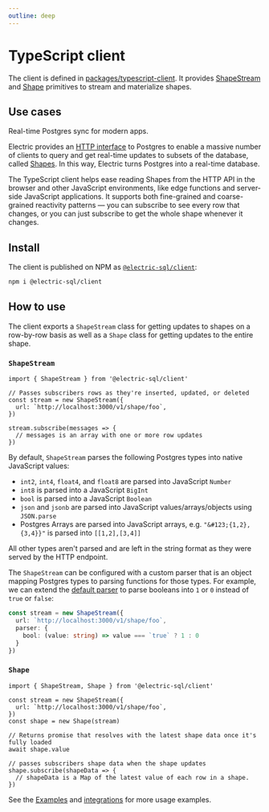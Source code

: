 ```yaml
---
outline: deep
---
```


# TypeScript client

The client is defined in [packages/typescript-client](https://github.com/electric-sql/electric-next/tree/main/packages/typescript-client). It provides [ShapeStream](#shapestream) and [Shape](#shape) primitives to stream and materialize shapes.

## Use cases

Real-time Postgres sync for modern apps.

Electric provides an [HTTP interface](/api/http) to Postgres to enable a massive number of clients to query and get real-time updates to subsets of the database, called [Shapes](/guides/shapes). In this way, Electric turns Postgres into a real-time database.

The TypeScript client helps ease reading Shapes from the HTTP API in the browser and other JavaScript environments, like edge functions and server-side JavaScript applications. It supports both fine-grained and coarse-grained reactivity patterns &mdash; you can subscribe to see every row that changes, or you can just subscribe to get the whole shape whenever it changes.

## Install

The client is published on NPM as [`@electric-sql/client`](https://www.npmjs.com/package/@electric-sql/client):

```sh
npm i @electric-sql/client
```

## How to use

The client exports a `ShapeStream` class for getting updates to shapes on a row-by-row basis as well as a `Shape` class for getting updates to the entire shape.

### `ShapeStream`

```tsx
import { ShapeStream } from '@electric-sql/client'

// Passes subscribers rows as they're inserted, updated, or deleted
const stream = new ShapeStream({
  url: `http://localhost:3000/v1/shape/foo`,
})

stream.subscribe(messages => {
  // messages is an array with one or more row updates
})
```

By default, `ShapeStream` parses the following Postgres types into native JavaScript values:
- `int2`, `int4`, `float4`, and `float8` are parsed into JavaScript `Number`
- `int8` is parsed into a JavaScript `BigInt`
- `bool` is parsed into a JavaScript `Boolean`
- `json` and `jsonb` are parsed into JavaScript values/arrays/objects using `JSON.parse`
- Postgres Arrays are parsed into JavaScript arrays, e.g. `"&#123;{1,2},{3,4}}"` is parsed into `[[1,2],[3,4]]`

All other types aren't parsed and are left in the string format as they were served by the HTTP endpoint.

The `ShapeStream` can be configured with a custom parser that is an object mapping Postgres types to parsing functions for those types.
For example, we can extend the [default parser](https://github.com/electric-sql/electric-next/blob/main/packages/typescript-client/src/parser.ts#L14-L22) to parse booleans into `1` or `0` instead of `true` or `false`:

```ts
const stream = new ShapeStream({
  url: `http://localhost:3000/v1/shape/foo`,
  parser: {
    bool: (value: string) => value === `true` ? 1 : 0
  }
})
```

### `Shape`

```tsx
import { ShapeStream, Shape } from '@electric-sql/client'

const stream = new ShapeStream({
  url: `http://localhost:3000/v1/shape/foo`,
})
const shape = new Shape(stream)

// Returns promise that resolves with the latest shape data once it's fully loaded
await shape.value

// passes subscribers shape data when the shape updates
shape.subscribe(shapeData => {
  // shapeData is a Map of the latest value of each row in a shape.
})
```

See the [Examples](https://github.com/electric-sql/electric/tree/main/examples) and [integrations](/api/integrations/react) for more usage examples.
